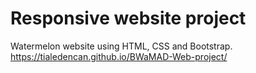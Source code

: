 # Responsive website project 

Watermelon website using HTML, CSS and Bootstrap.  
https://tialedencan.github.io/BWaMAD-Web-project/